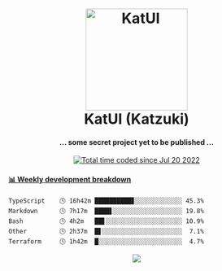 <h1 align="center">
  <img src="https://kokecacao.me/static/img/katzuki.png" alt="KatUI" width="200">
  <br>KatUI (Katzuki)<br>
</h1>

<h4 align="center">... some secret project yet to be published ...</h4>

<p align="center">
  <a href="https://wakatime.com/@5d39136d-911d-4ceb-9dae-178d9dbef0cd"><img src="https://wakatime.com/badge/user/5d39136d-911d-4ceb-9dae-178d9dbef0cd.svg" alt="Total time coded since Jul 20 2022" /></a>
</p>

<!-- waka-box start -->
#### <a href="https://gist.github.com/5db7183a9e07f1193716cb2b94e5d0e1" target="_blank">📊 Weekly development breakdown</a>
```text
TypeScript    🕓 16h42m ██████████▊░░░░░░░░░░░░░ 45.3%
Markdown      🕓 7h17m  ████▋░░░░░░░░░░░░░░░░░░░ 19.8%
Bash          🕓 4h2m   ██▋░░░░░░░░░░░░░░░░░░░░░ 10.9%
Other         🕓 2h37m  █▋░░░░░░░░░░░░░░░░░░░░░░  7.1%
Terraform     🕓 1h42m  █░░░░░░░░░░░░░░░░░░░░░░░  4.7%
```
<!-- Powered by https://github.com/YouEclipse/waka-box-go . -->
<!-- waka-box end -->

<p align="center">
  <img src="https://count.getloli.com/get/@:koke_cacao?theme=rule34">
</p>
